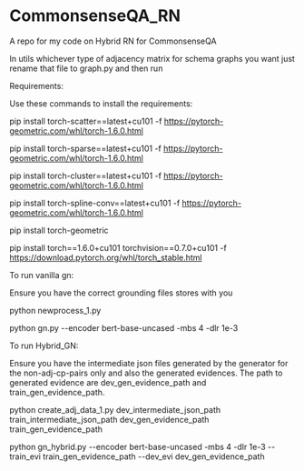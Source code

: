 # CommonsenseQA_RN
A repo for my code on Hybrid RN for CommonsenseQA

In utils whichever type of adjacency matrix for schema graphs you want just rename that file to graph.py and then run 

Requirements:

Use these commands to install the requirements:

pip install torch-scatter==latest+cu101 -f https://pytorch-geometric.com/whl/torch-1.6.0.html

pip install torch-sparse==latest+cu101 -f https://pytorch-geometric.com/whl/torch-1.6.0.html

pip install torch-cluster==latest+cu101 -f https://pytorch-geometric.com/whl/torch-1.6.0.html

pip install torch-spline-conv==latest+cu101 -f https://pytorch-geometric.com/whl/torch-1.6.0.html

pip install torch-geometric

pip install torch==1.6.0+cu101 torchvision==0.7.0+cu101 -f https://download.pytorch.org/whl/torch_stable.html

To run vanilla gn:

Ensure you have the correct grounding files stores with you

python newprocess_1.py

python gn.py --encoder bert-base-uncased -mbs 4 -dlr 1e-3


To run Hybrid_GN:

Ensure you have the intermediate json files generated by the generator for the non-adj-cp-pairs only and also the generated evidences. The path to generated evidence are dev_gen_evidence_path and train_gen_evidence_path. 

python create_adj_data_1.py dev_intermediate_json_path train_intermediate_json_path dev_gen_evidence_path train_gen_evidence_path

python gn_hybrid.py --encoder bert-base-uncased -mbs 4 -dlr 1e-3 --train_evi train_gen_evidence_path --dev_evi dev_gen_evidence_path
